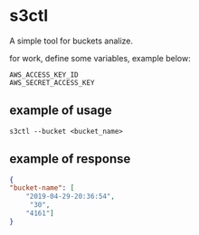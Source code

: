 # s3ctl
A simple tool for buckets analize.

for work, define some variables, example below:

```
AWS_ACCESS_KEY_ID
AWS_SECRET_ACCESS_KEY
```

## example of usage
```
s3ctl --bucket <bucket_name>
```

## example of response

```json
{
"bucket-name": [
    "2019-04-29-20:36:54",
     "30",
    "4161"]
}
```